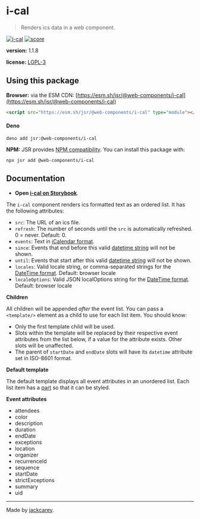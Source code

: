 # i-cal

> Renders ics data in a web component.

[![i-cal](https://jsr.io/badges/@web-components/i-cal)](https://jsr.io/@web-components/i-cal) [![score](https://jsr.io/badges/@web-components/i-cal/score)](https://jsr.io/@web-components/i-cal/score)

**version:** 1.1.8

**license:** [LGPL-3](./LICENSE.md)

## Using this package

**Browser:** via the ESM CDN: [https://esm.sh/jsr/@web-components/i-cal](https://esm.sh/jsr/@web-components/i-cal) 

```html
<script src="https://esm.sh/jsr/@web-components/i-cal" type="module"></script>
```

#### Deno

```
deno add jsr:@web-components/i-cal
```

**NPM:** JSR provides [NPM compatibility](https://jsr.io/docs/npm-compatibility). You can install this package with:

```
npx jsr add @web-components/i-cal
```

## Documentation

- **Open [i-cal on Storybook](https://jackcarey.co.uk/web-components/storybook-static/?path=/docs/components-i-cal)**.

The `i-cal` component renders ics formatted text as an ordered list. It has the following attributes:

-   `src`: The URL of an ics file.
-   `refresh`: The number of seconds until the `src` is automatically refreshed. 0 = never. Default: 0.
-   `events`: Text in [iCalendar format](https://icalendar.org/).
-   `since`: Events that end before this valid [datetime string](https://developer.mozilla.org/en-US/docs/Web/JavaScript/Reference/Global_Objects/Date#date_time_string_format) will not be shown.
-   `until`: Events that start after this valid [datetime string](https://developer.mozilla.org/en-US/docs/Web/JavaScript/Reference/Global_Objects/Date#date_time_string_format) will not be shown.
-   `locales`: Valid locale string, or comma-separated strings for the [DateTime format](https://developer.mozilla.org/en-US/docs/Web/JavaScript/Reference/Global_Objects/Intl/DateTimeFormat/DateTimeFormat#parameters). Default: browser locale
-   `localeOptions`: Valid JSON localOptions string for the [DateTime format](https://developer.mozilla.org/en-US/docs/Web/JavaScript/Reference/Global_Objects/Intl/DateTimeFormat/DateTimeFormat#parameters). Default: browser locale

**Children**

All children will be appended _after_ the event list. You can pass a `<template/>` element as a child to use for each list item. You should know:

-   Only the first template child will be used.
-   Slots within the template will be replaced by their respective event attributes from the list below, if a value for the attribute exists. Other slots will be unaffected.
-   The parent of `startDate` and `endDate` slots will have its `datetime` attribute set in ISO-8601 format.

**Default template**

The default template displays all event attributes in an unordered list. Each list item has a [part](https://developer.mozilla.org/en-US/docs/Web/HTML/Global_attributes/part) so that it can be styled.

**Event attributes**

-   attendees
-   color
-   description
-   duration
-   endDate
-   exceptions
-   location
-   organizer
-   recurrenceId
-   sequence
-   startDate
-   strictExceptions
-   summary
-   uid


---

Made by [jackcarey](https://jackcarey.co.uk).
